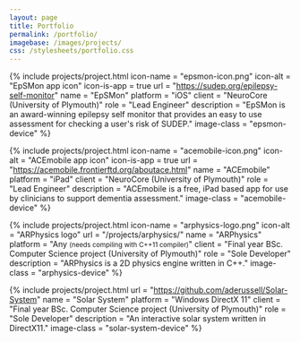 ```yaml
---
layout: page
title: Portfolio
permalink: /portfolio/
imagebase: /images/projects/
css: /stylesheets/portfolio.css
---
```



{% include projects/project.html 
	icon-name   = "epsmon-icon.png"
	icon-alt    = "EpSMon app icon"
	icon-is-app = true
	url         = "https://sudep.org/epilepsy-self-monitor"
	name        = "EpSMon"
	platform    = "iOS"
	client      = "NeuroCore (University of Plymouth)"
	role        = "Lead Engineer"
	description = "EpSMon is an award-winning epilepsy self monitor that provides an easy to use assessment for checking a user's risk of SUDEP."
	image-class = "epsmon-device"
%}


{% include projects/project.html 
	icon-name   = "acemobile-icon.png"
	icon-alt    = "ACEmobile app icon"
	icon-is-app = true
	url         = "https://acemobile.frontierftd.org/aboutace.html"
	name        = "ACEmobile"
	platform    = "iPad"
	client      = "NeuroCore (University of Plymouth)"
	role        = "Lead Engineer"
	description = "ACEmobile is a free, iPad based app for use by clinicians to support dementia assessment."
	image-class = "acemobile-device"
%}


{% include projects/project.html 
	icon-name   = "arphysics-logo.png"
	icon-alt    = "ARPhysics logo"
	url         = "/projects/arphysics/"
	name        = "ARPhysics"
	platform    = "Any <small>(needs compiling with C++11 compiler)</small>"
	client      = "Final year BSc. Computer Science project (University of Plymouth)"
	role        = "Sole Developer"
	description = "ARPhysics is a 2D physics engine written in C++."
	image-class = "arphysics-device"
%}

{% include projects/project.html 
	url         = "https://github.com/aderussell/Solar-System"
	name        = "Solar System"
	platform    = "Windows DirectX 11"
	client      = "Final year BSc. Computer Science project (University of Plymouth)"
	role        = "Sole Developer"
	description = "An interactive solar system written in DirectX11."
	image-class = "solar-system-device"
%}

